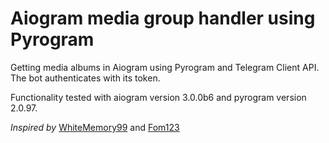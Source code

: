 # Aiogram media group handler using Pyrogram
Getting media albums in Aiogram using Pyrogram and Telegram Client API.
The bot authenticates with its token.

Functionality tested with aiogram version 3.0.0b6 and pyrogram version 2.0.97.

_Inspired by_ [WhiteMemory99](https://github.com/WhiteMemory99/aiogram_album_handler) and [Fom123](https://gist.github.com/Fom123/041995b5203aa201b2d40a1f53674144)